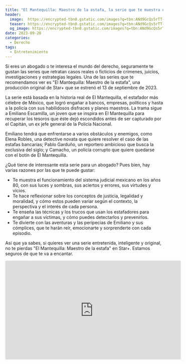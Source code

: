 ```yaml
---
title: "El Mantequilla: Maestro de la estafa, la serie que te muestra el lado oscuro y divertido del sistema judicial mexicano"
header:
  image:  https://encrypted-tbn0.gstatic.com/images?q=tbn:ANd9GcQs5rTT-8lBxXxcv11LMUiUJtn0hWnogJdPb4U6KICuPalPjOV1
  teaser: https://encrypted-tbn0.gstatic.com/images?q=tbn:ANd9GcQs5rTT-8lBxXxcv11LMUiUJtn0hWnogJdPb4U6KICuPalPjOV1
  og_image: https://encrypted-tbn0.gstatic.com/images?q=tbn:ANd9GcQs5rTT-8lBxXxcv11LMUiUJtn0hWnogJdPb4U6KICuPalPjOV1
date: 2023-09-28
categories:
  - Derecho
tags:
  - Entretenimiento
---
```


Si eres un abogado o te interesa el mundo del derecho, seguramente te gustan las series que retratan casos reales o ficticios de crímenes, juicios, investigaciones y estrategias legales. Una de las series que te recomendamos ver es "El Mantequilla: Maestro de la estafa", una producción original de Star+ que se estrenó el 13 de septiembre de 2023.

La serie está basada en la historia real de El Mantequilla, el estafador más célebre de México, que logró engañar a bancos, empresas, políticos y hasta a la policía con sus habilidosos disfraces y planes maestros. La trama sigue a Emiliano Escamilla, un joven que se inspira en El Mantequilla para recuperar los tesoros que éste dejó escondidos antes de ser capturado por el Capitán, un ex jefe general de la Policía Nacional.

Emiliano tendrá que enfrentarse a varios obstáculos y enemigos, como Elena Robles, una detective novata que quiere resolver el caso de las estafas bancarias; Pablo Garduño, un reportero ambicioso que busca la exclusiva del siglo; y Camacho, un policía corrupto que quiere quedarse con el botín de El Mantequilla.

¿Qué tiene de interesante esta serie para un abogado? Pues bien, hay varias razones por las que te puede gustar:

- Te muestra el funcionamiento del sistema judicial mexicano en los años 80, con sus luces y sombras, sus aciertos y errores, sus virtudes y vicios.
- Te hace reflexionar sobre los conceptos de justicia, legalidad y moralidad, y cómo estos pueden variar según el contexto, la perspectiva y el interés de cada persona.
- Te enseña las técnicas y los trucos que usan los estafadores para engañar a sus víctimas, y cómo puedes detectarlos y prevenirlos.
- Te divierte con las aventuras y las peripecias de Emiliano y sus cómplices, que te harán reír, emocionarte y sorprenderte con cada episodio.

Así que ya sabes, si quieres ver una serie entretenida, inteligente y original, no te pierdas "El Mantequilla: Maestro de la estafa" en Star+. Estamos seguros de que te va a encantar.

<iframe width="560" height="315" src="https://www.youtube.com/embed/2AaM_16WoCg?si=dkoPIlnW0KI7PxRV" title="YouTube video player" frameborder="0" allow="accelerometer; autoplay; clipboard-write; encrypted-media; gyroscope; picture-in-picture; web-share" allowfullscreen></iframe>